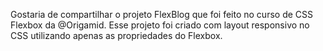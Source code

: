 Gostaria de compartilhar o projeto FlexBlog que foi feito no curso de CSS Flexbox da @Origamid.
Esse projeto foi criado com layout responsivo no CSS utilizando apenas as propriedades do Flexbox.
